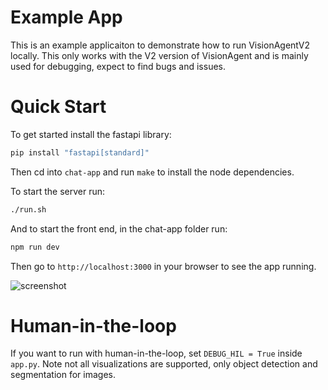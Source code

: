 # Example App
This is an example applicaiton to demonstrate how to run VisionAgentV2 locally. This
only works with the V2 version of VisionAgent and is mainly used for debugging, expect
to find bugs and issues.


# Quick Start
To get started install the fastapi library:
```bash
pip install "fastapi[standard]"
```

Then cd into `chat-app` and run `make` to install the node dependencies.

To start the server run:
```bash
./run.sh
```

And to start the front end, in the chat-app folder run:
```bash
npm run dev
```

Then go to `http://localhost:3000` in your browser to see the app running.

![screenshot](https://github.com/landing-ai/vision-agent/blob/main/assets/screenshot.png?raw=true)

# Human-in-the-loop
If you want to run with human-in-the-loop, set `DEBUG_HIL = True` inside `app.py`. Note
not all visualizations are supported, only object detection and segmentation for images.
